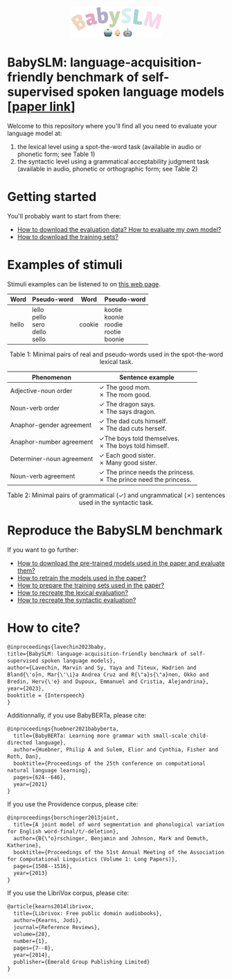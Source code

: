 <p align="center" width="25%">
<img src="./docs/images/babyslm_logo.png"> 
</p>

# BabySLM: language-acquisition-friendly benchmark of self-supervised spoken language models [[paper link](https://arxiv.org/abs/2306.01506)]

Welcome to this repository where you'll find all you need to evaluate your language model at:
1) the lexical level using a spot-the-word task (available in audio or phonetic form; see Table 1)
2) the syntactic level using a grammatical acceptability judgment task (available in audio, phonetic or orthographic form; see Table 2)

# Getting started

You'll probably want to start from there:

- [How to download the evaluation data? How to evaluate my own model?](docs/evaluation.md)
- [How to download the training sets?](docs/training_sets.md)


# Examples of stimuli

Stimuli examples can be listened to on [this web page](https://marvinlvn.github.io/projects/3_project/).

<center>

| Word   | Pseudo-word                                                 | Word   | Pseudo-word                                                 |
|--------|-------------------------------------------------------------|--------|-------------------------------------------------------------|
| hello  | lello <br> pello <br> sero <br> dello <br> sello <br>       | cookie | kootie <br> koonie <br> roodie <br> rootie <br> boonie <br> |

Table 1: Minimal pairs of real and pseudo-words used in the spot-the-word lexical task.
</center>

<center>

| Phenomenon                | Sentence example                                                      |
|---------------------------|-----------------------------------------------------------------------|
| Adjective-noun order      | ✓ The good mom. <br> ✗ The mom good.                                  |
| Noun-verb order           | ✓ The dragon says. <br> ✗ The says dragon.                            |
| Anaphor-gender agreement  | ✓ The dad cuts himself. <br> ✗ The dad cuts herself.                  |
| Anaphor-number agreement  | ✓The boys told themselves. <br> ✗ The boys told himself.              |
| Determiner-noun agreement | ✓ Each good sister. <br> ✗ Many good sister.                          |
| Noun-verb agreement       | ✓ The prince needs the princess. <br> ✗ The prince need the princess. |

Table 2: Minimal pairs of grammatical (✓)  and ungrammatical (✗) sentences used in the syntactic task.
</center>


# Reproduce the BabySLM benchmark

If you want to go further:

- [How to download the pre-trained models used in the paper and evaluate them?](docs/evaluation/entry_point.md)
- [How to retrain the models used in the paper?](docs/training/entry_point.md)
- [How to prepare the training sets used in the paper?](docs/data.md)
- [How to recreate the lexical evaluation?](https://github.com/MarvinLvn/ChildDirectedLexicalTest)
- [How to recreate the syntactic evaluation?](https://github.com/MarvinLvn/ChildDirectedSyntacticTest)

# How to cite?

```text
@inproceedings{lavechin2023baby,
title={BabySLM: language-acquisition-friendly benchmark of self-supervised spoken language models},
author={Lavechin, Marvin and Sy, Yaya and Titeux, Hadrien and Bland{\'o}n, Mar{\'\i}a Andrea Cruz and R{\"a}s{\"a}nen, Okko and Bredin, Herv{\'e} and Dupoux, Emmanuel and Cristia, Alejandrina},
year={2023},
booktitle = {Interspeech}
}
```

Additionnally, if you use BabyBERTa, please cite:

```text
@inproceedings{huebner2021babyberta,
  title={BabyBERTa: Learning more grammar with small-scale child-directed language},
  author={Huebner, Philip A and Sulem, Elior and Cynthia, Fisher and Roth, Dan},
  booktitle={Proceedings of the 25th conference on computational natural language learning},
  pages={624--646},
  year={2021}
}
```

If you use the Providence corpus, please cite:

```text
@inproceedings{borschinger2013joint,
  title={A joint model of word segmentation and phonological variation for English word-final/t/-deletion},
  author={B{\"o}rschinger, Benjamin and Johnson, Mark and Demuth, Katherine},
  booktitle={Proceedings of the 51st Annual Meeting of the Association for Computational Linguistics (Volume 1: Long Papers)},
  pages={1508--1516},
  year={2013}
}
```
If you use the LibriVox corpus, please cite:

```text
@article{kearns2014librivox,
  title={Librivox: Free public domain audiobooks},
  author={Kearns, Jodi},
  journal={Reference Reviews},
  volume={28},
  number={1},
  pages={7--8},
  year={2014},
  publisher={Emerald Group Publishing Limited}
}
```
